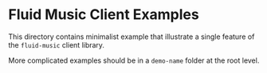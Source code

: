 # Fluid Music Client Examples

This directory contains minimalist example that illustrate a single feature of
the `fluid-music` client library. 

More complicated examples should be in a `demo-name` folder at the root level.
